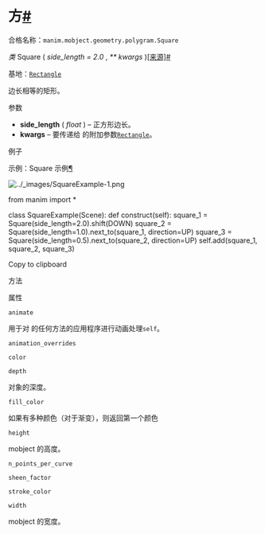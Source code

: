 # 方[#](#square "此标题的固定链接")

合格名称：`manim.mobject.geometry.polygram.Square`

_类_ Square ( _side_length = 2.0_ , _\*\* kwargs_ )[\[来源\]](../_modules/manim/mobject/geometry/polygram.html#Square)[#](#manim.mobject.geometry.polygram.Square "此定义的固定链接")

基地：[`Rectangle`](manim.mobject.geometry.polygram.Rectangle.html#manim.mobject.geometry.polygram.Rectangle "manim.mobject.geometry.polygram.矩形")

边长相等的矩形。

参数

- **side_length** ( _float_ ) – 正方形边长。
- **kwargs** – 要传递给 的附加参数[`Rectangle`](manim.mobject.geometry.polygram.Rectangle.html#manim.mobject.geometry.polygram.Rectangle "manim.mobject.geometry.polygram.矩形")。

例子

示例：Square 示例[¶](#squareexample)

![../_images/SquareExample-1.png](../_images/SquareExample-1.png)

from manim import \*

class SquareExample(Scene):
def construct(self):
square_1 = Square(side_length=2.0).shift(DOWN)
square_2 = Square(side_length=1.0).next_to(square_1, direction=UP)
square_3 = Square(side_length=0.5).next_to(square_2, direction=UP)
self.add(square_1, square_2, square_3)

Copy to clipboard

方法

属性

`animate`

用于对 的任何方法的应用程序进行动画处理`self`。

`animation_overrides`

`color`

`depth`

对象的深度。

`fill_color`

如果有多种颜色（对于渐变），则返回第一个颜色

`height`

mobject 的高度。

`n_points_per_curve`

`sheen_factor`

`stroke_color`

`width`

mobject 的宽度。
